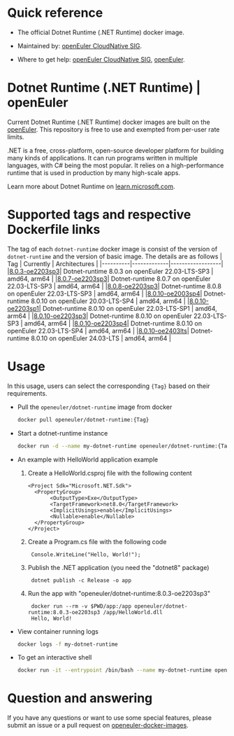 # Quick reference

- The official Dotnet Runtime (.NET Runtime) docker image.

- Maintained by: [openEuler CloudNative SIG](https://gitee.com/openeuler/cloudnative).

- Where to get help: [openEuler CloudNative SIG](https://gitee.com/openeuler/cloudnative), [openEuler](https://gitee.com/openeuler/community).

# Dotnet Runtime (.NET Runtime) | openEuler
Current Dotnet Runtime (.NET Runtime) docker images are built on the [openEuler](https://repo.openeuler.org/). This repository is free to use and exempted from per-user rate limits.

.NET is a free, cross-platform, open-source developer platform for building many kinds of applications. It can run programs written in multiple languages, with C# being the most popular. It relies on a high-performance runtime that is used in production by many high-scale apps.

Learn more about Dotnet Runtime on [learn.microsoft.com](https://learn.microsoft.com/en-us/dotnet/core/introduction)⁠.

# Supported tags and respective Dockerfile links
The tag of each `dotnet-runtime` docker image is consist of the version of `dotnet-runtime` and the version of basic image. The details are as follows
|    Tag   |  Currently  |   Architectures  |
|----------|-------------|------------------|
|[8.0.3-oe2203sp3](https://gitee.com/openeuler/openeuler-docker-images/blob/master/Others/dotnet-runtime/8.0.3/22.03-lts-sp3/Dockerfile)| Dotnet-runtime 8.0.3 on openEuler 22.03-LTS-SP3 | amd64, arm64 |
|[8.0.7-oe2203sp3](https://gitee.com/openeuler/openeuler-docker-images/blob/master/Others/dotnet-runtime/8.0.7/22.03-lts-sp3/Dockerfile)| Dotnet-runtime 8.0.7 on openEuler 22.03-LTS-SP3 | amd64, arm64 |
|[8.0.8-oe2203sp3](https://gitee.com/openeuler/openeuler-docker-images/blob/master/Others/dotnet-runtime/8.0.8/22.03-lts-sp3/Dockerfile)| Dotnet-runtime 8.0.8 on openEuler 22.03-LTS-SP3 | amd64, arm64 |
|[8.0.10-oe2003sp4](https://gitee.com/openeuler/openeuler-docker-images/blob/master/Others/dotnet-runtime/8.0.10/20.03-lts-sp4/Dockerfile)| Dotnet-runtime 8.0.10 on openEuler 20.03-LTS-SP4 | amd64, arm64 |
|[8.0.10-oe2203sp1](https://gitee.com/openeuler/openeuler-docker-images/blob/master/Others/dotnet-runtime/8.0.10/22.03-lts-sp1/Dockerfile)| Dotnet-runtime 8.0.10 on openEuler 22.03-LTS-SP1 | amd64, arm64 |
|[8.0.10-oe2203sp3](https://gitee.com/openeuler/openeuler-docker-images/blob/master/Others/dotnet-runtime/8.0.10/22.03-lts-sp3/Dockerfile)| Dotnet-runtime 8.0.10 on openEuler 22.03-LTS-SP3 | amd64, arm64 |
|[8.0.10-oe2203sp4](https://gitee.com/openeuler/openeuler-docker-images/blob/master/Others/dotnet-runtime/8.0.10/22.03-lts-sp4/Dockerfile)| Dotnet-runtime 8.0.10 on openEuler 22.03-LTS-SP4 | amd64, arm64 |
|[8.0.10-oe2403lts](https://gitee.com/openeuler/openeuler-docker-images/blob/master/Others/dotnet-runtime/8.0.10/24.03-lts/Dockerfile)| Dotnet-runtime 8.0.10 on openEuler 24.03-LTS | amd64, arm64 |

# Usage
In this usage, users can select the corresponding `{Tag}` based on their requirements.

- Pull the `openeuler/dotnet-runtime` image from docker

	```bash
	docker pull openeuler/dotnet-runtime:{Tag}
	```

- Start a dotnet-runtime instance

	```bash
	docker run -d --name my-dotnet-runtime openeuler/dotnet-runtime:{Tag}
	```
- An example with HelloWorld application example

	1. Create a HelloWorld.csproj file with the following content
	
	       <Project Sdk="Microsoft.NET.Sdk">
			 <PropertyGroup>
				  <OutputType>Exe</OutputType>
				  <TargetFramework>net8.0</TargetFramework>
				  <ImplicitUsings>enable</ImplicitUsings>
				  <Nullable>enable</Nullable>
			 </PropertyGroup>
		   </Project>

	2. Create a Program.cs file with the following code
	
			Console.WriteLine("Hello, World!");

	3. Publish the .NET application (you need the "dotnet8" package)
	
			dotnet publish -c Release -o app
	
	4. Run the app with "openeuler/dotnet-runtime:8.0.3-oe2203sp3" 
	
			docker run --rm -v $PWD/app:/app openeuler/dotnet-runtime:8.0.3-oe2203sp3 /app/HelloWorld.dll 
			Hello, World!
			
- View container running logs

	```bash
	docker logs -f my-dotnet-runtime
	```

- To get an interactive shell

	```bash
	docker run -it --entrypoint /bin/bash --name my-dotnet-runtime openeuler/dotnet-runtime:{Tag}
	```
# Question and answering
If you have any questions or want to use some special features, please submit an issue or a pull request on [openeuler-docker-images](https://gitee.com/openeuler/openeuler-docker-images).